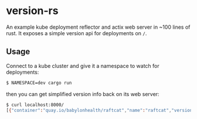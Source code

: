 # version-rs

An example kube deployment reflector and actix web server in ~100 lines of rust. It exposes a simple version api for deployments on `/`.

## Usage
Connect to a kube cluster and give it a namespace to watch for deployments:

```sh
$ NAMESPACE=dev cargo run
```

then you can get simplified version info back on its web server:

```sh
$ curl localhost:8000/
[{"container":"quay.io/babylonhealth/raftcat","name":"raftcat","version":"0.112.0"}]
```
